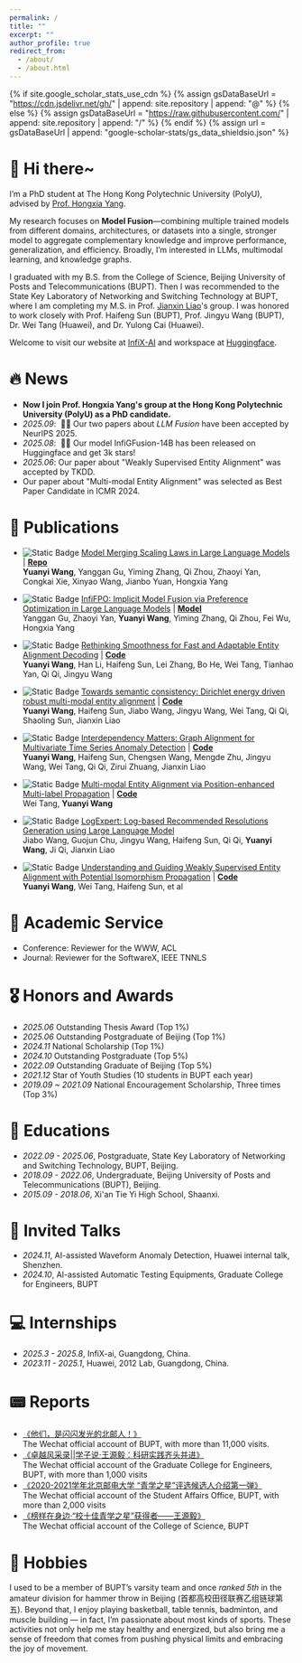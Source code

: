 ```yaml
---
permalink: /
title: ""
excerpt: ""
author_profile: true
redirect_from: 
  - /about/
  - /about.html
---
```


{% if site.google_scholar_stats_use_cdn %}
{% assign gsDataBaseUrl = "https://cdn.jsdelivr.net/gh/" | append: site.repository | append: "@" %}
{% else %}
{% assign gsDataBaseUrl = "https://raw.githubusercontent.com/" | append: site.repository | append: "/" %}
{% endif %}
{% assign url = gsDataBaseUrl | append: "google-scholar-stats/gs_data_shieldsio.json" %}

<span class='anchor' id='about-me'></span>

# 👋 Hi there~

I’m a PhD student at The Hong Kong Polytechnic University (PolyU), advised by [Prof. Hongxia Yang](https://www4.comp.polyu.edu.hk/~hongxyang/). 

My research focuses on **Model Fusion**—combining multiple trained models from different domains, architectures, or datasets into a single, stronger model to aggregate complementary knowledge and improve performance, generalization, and efficiency. Broadly, I’m interested in LLMs, multimodal learning, and knowledge graphs.

I graduated with my B.S. from the College of Science, Beijing University of Posts and Telecommunications (BUPT). Then I was recommended to the State Key Laboratory of Networking and Switching Technology at BUPT, where I am completing my M.S. in Prof. [Jianxin Liao](https://baike.baidu.com/item/%E5%BB%96%E5%BB%BA%E6%96%B0/8469604)'s group. I was honored to work closely with Prof. Haifeng Sun (BUPT), Prof. Jingyu Wang (BUPT), Dr. Wei Tang (Huawei), and Dr. Yulong Cai (Huawei).

Welcome to visit our website at [InfiX-AI](https://infix-ai.com/) and workspace at [Huggingface](https://huggingface.co/InfiX-ai).

<!--
I have published more than 100 papers at the top international AI conferences with total <a href='https://scholar.google.com/citations?user=DhtAFkwAAAAJ'>google scholar citations <strong><span id='total_cit'>260000+</span></strong></a> (You can also use google scholar badge <a href='https://scholar.google.com/citations?user=DhtAFkwAAAAJ'><img src="https://img.shields.io/endpoint?url={{ url | url_encode }}&logo=Google%20Scholar&labelColor=f6f6f6&color=9cf&style=flat&label=citations"></a>).
-->

# 🔥 News
- **Now I join Prof. Hongxia Yang's group at the Hong Kong Polytechnic University (PolyU) as a PhD candidate.**
- *2025.09*: &nbsp;🎉🎉 Our two papers about *LLM Fusion* have been accepted by NeurIPS 2025.
- *2025.08*: &nbsp;🎉🎉 Our model InfiGFusion-14B has been released on Huggingface and get 3k stars!
- *2025.06*: Our paper about "Weakly Supervised Entity Alignment" was accepted by TKDD.
- Our paper about "Multi-modal Entity Alignment" was selected as Best Paper Candidate in ICMR 2024.


# 📝 Publications 

<!--
<div class='paper-box'><div class='paper-box-image'><div><div class="badge">CVPR 2016</div><img src='images/500x300.png' alt="sym" width="100%"></div></div>
<div class='paper-box-text' markdown="1">

[Deep Residual Learning for Image Recognition](https://openaccess.thecvf.com/content_cvpr_2016/papers/He_Deep_Residual_Learning_CVPR_2016_paper.pdf)

**Kaiming He**, Xiangyu Zhang, Shaoqing Ren, Jian Sun

[**Project**](https://scholar.google.com/citations?view_op=view_citation&hl=zh-CN&user=DhtAFkwAAAAJ&citation_for_view=DhtAFkwAAAAJ:ALROH1vI_8AC) <strong><span class='show_paper_citations' data='DhtAFkwAAAAJ:ALROH1vI_8AC'></span></strong>
- Lorem ipsum dolor sit amet, consectetur adipiscing elit. Vivamus ornare aliquet ipsum, ac tempus justo dapibus sit amet. 
</div>
</div>
[Static Badge](https://img.shields.io/badge/arXiv-red)
-->

- ![Static Badge](https://img.shields.io/badge/arXiv-red) [Model Merging Scaling Laws in Large Language Models](https://arxiv.org/pdf/2509.24244) | [**Repo**](https://arxiv.org/pdf/2509.24244)  <br>
**Yuanyi Wang**, Yanggan Gu, Yiming Zhang, Qi Zhou, Zhaoyi Yan, Congkai Xie, Xinyao Wang, Jianbo Yuan, Hongxia Yang
- ![Static Badge](https://img.shields.io/badge/NeurIPS%202025-blue) [InfiFPO: Implicit Model Fusion via Preference Optimization in Large Language Models](https://arxiv.org/pdf/2505.13878) | [**Model**](https://huggingface.co/InfiX-ai/InfiFPO-14B) <br>
Yanggan Gu, Zhaoyi Yan, **Yuanyi Wang**, Yiming Zhang, Qi Zhou, Fei Wu, Hongxia Yang 
- ![Static Badge](https://img.shields.io/badge/NAACL%202025-blue) [Rethinking Smoothness for Fast and Adaptable Entity Alignment Decoding](https://arxiv.org/pdf/2401.12798) | [**Code**](https://github.com/wyy-code/TFP) <br>
**Yuanyi Wang**, Han Li, Haifeng Sun, Lei Zhang, Bo He, Wei Tang, Tianhao Yan, Qi Qi, Jingyu Wang
- ![Static Badge](https://img.shields.io/badge/ICDE%202024-blue) [Towards semantic consistency: Dirichlet energy driven robust multi-modal entity alignment](https://arxiv.org/pdf/2401.17859) | [**Code**](https://github.com/wyy-code/DESAlign)<br>
**Yuanyi Wang**, Haifeng Sun, Jiabo Wang, Jingyu Wang, Wei Tang, Qi Qi, Shaoling Sun, Jianxin Liao 

- ![Static Badge](https://img.shields.io/badge/ICDM%202024-blue) [Interdependency Matters: Graph Alignment for Multivariate Time Series Anomaly Detection](https://arxiv.org/pdf/2410.08877) | [**Code**](https://github.com/wyy-code/MADGA)<br>
**Yuanyi Wang**, Haifeng Sun, Chengsen Wang, Mengde Zhu, Jingyu Wang, Wei Tang, Qi Qi, Zirui Zhuang, Jianxin Liao
- ![Static Badge](https://img.shields.io/badge/ICMR%202024-Best%20Paper%20Candidate-blue) [Multi-modal Entity Alignment via Position-enhanced Multi-label Propagation](https://dl.acm.org/doi/10.1145/3652583.3658085)  | [**Code**](https://github.com/OceanTangWei/PMMEA)<br>
Wei Tang, **Yuanyi Wang**
- ![Static Badge](https://img.shields.io/badge/ICSE%202024-blue) [LogExpert: Log-based Recommended Resolutions Generation using Large Language Model](https://dl.acm.org/doi/abs/10.1145/3639476.3639773)<br>
Jiabo Wang, Guojun Chu, Jingyu Wang, Haifeng Sun, Qi Qi, **Yuanyi Wang**, Ji Qi, Jianxin Liao
- ![Static Badge](https://img.shields.io/badge/ACM%20Transactions%20on%20Knowledge%20Discovery%20from%20Data-blue) [Understanding and Guiding Weakly Supervised Entity Alignment with Potential Isomorphism Propagation](https://arxiv.org/pdf/2402.03025) |  [**Code**](https://github.com/wyy-code/PipEA)<br>
**Yuanyi Wang**, Wei Tang, Haifeng Sun, et al


<!--
# 🔬 Research Experience

#### AI-assisted Automatic Construction of Device Parameter Database
- *2012 Lab, Huawei, Guangdong, China*
- **Objective:** Automatically parsing computation device manuals, extracting the device parameters, constructing the parameter database
- **Solution:** Pre-training for document layout analysis, Unified tabular structure recognition, LLM for text understanding

#### Automatic Anomalous Logs Resolution Recommendation
- *BUPT & China Mobile (Suzhou) Software Technology Co., Ltd, Beijing, China*
- **Objective:** Automatically parsing anomalous logs, generating recommended resolutions for anomalous logs
- **Solution:** Log parsing and summarization, Constructing log-based structural database, LLM for generating resolutions with RAG

#### Real-time Time-series Anomaly Detection and Location for ATE
- *2012 Lab, Huawei, Guangdong, China*
- **Objective:** Fast anomaly detection for multivariate time series data, Automatically analyzing oscillogram
- **Solution:** A novel framework for multivariate time series anomaly detection, Lightweight object segmentation, detection, and indicator analysis for oscillogram
-->

# 🔬 Academic Service
- Conference: Reviewer for the WWW, ACL
- Journal: Reviewer for the SoftwareX, IEEE TNNLS


# 🎖 Honors and Awards
- *2025.06* Outstanding Thesis Award (Top 1%)
- *2025.06* Outstanding Postgraduate of Beijing (Top 1%)
- *2024.11* National Scholarship (Top 1%)
- *2024.10* Outstanding Postgraduate (Top 5%)
- *2022.09* Outstanding Graduate of Beijing (Top 5%)
- *2021.12* Star of Youth Studies (10 students in BUPT each year)
- *2019.09 ~ 2021.09* National Encouragement Scholarship, Three times (Top 3%)

# 📖 Educations
- *2022.09 - 2025.06*, Postgraduate, State Key Laboratory of Networking and Switching Technology, BUPT, Beijing. 
- *2018.09 - 2022.06*, Undergraduate, Beijing University of Posts and Telecommunications (BUPT), Beijing.
- *2015.09 - 2018.06*, Xi'an Tie Yi High School, Shaanxi.


# 💬 Invited Talks
- *2024.11*, AI-assisted Waveform Anomaly Detection, Huawei internal talk, Shenzhen.
- *2024.10*, AI-assisted Automatic Testing Equipments, Graduate College for Engineers, BUPT


# 💻 Internships
- *2025.3 - 2025.8*, InfiX-ai, Guangdong, China.
- *2023.11 - 2025.1*, Huawei, 2012 Lab, Guangdong, China.

# 📟 Reports
- [《他们，是闪闪发光的北邮人！》](https://mp.weixin.qq.com/s/-HP2uHssKdjbumYHcZyEMA)<br>
The Wechat official account of BUPT, with more than 11,000 visits.
- [《卓越风采录||学子说·王源毅：科研实践齐头并进》](https://mp.weixin.qq.com/s/jP7twFA9oUHcyJekh_SbHg)<br>
The Wechat official account of the Graduate College for Engineers, BUPT, with more than 1,000 visits
- [《2020-2021学年北京邮电大学 “青学之星”评选候选人介绍第一弹》](https://mp.weixin.qq.com/s/XUarXNwU8Hq31W65nEm_ew)<br>
The Wechat official account of the Student Affairs Office, BUPT, with more than 2,000 visits
- [《榜样在身边·“校十佳青学之星”获得者——王源毅》](https://mp.weixin.qq.com/s/JG6i1HwPSD--Xgmn9vrOgQ)<br>
The Wechat official account of the College of Science, BUPT

# 🏃 Hobbies
I used to be a member of BUPT’s varsity team and once *ranked 5th* in the amateur division for hammer throw in Beijing (首都高校田径联赛乙组链球第五). Beyond that, I enjoy playing basketball, table tennis, badminton, and muscle building — in fact, I’m passionate about most kinds of sports. These activities not only help me stay healthy and energized, but also bring me a sense of freedom that comes from pushing physical limits and embracing the joy of movement.

